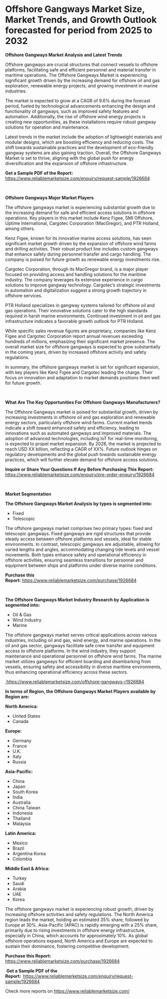 <p><h1>Offshore Gangways Market Size, Market Trends, and Growth Outlook forecasted for period from 2025 to 2032</h1></p><p><strong>Offshore Gangways Market Analysis and Latest Trends</strong></p>
<p><p>Offshore gangways are crucial structures that connect vessels to offshore platforms, facilitating safe and efficient personnel and material transfer in maritime operations. The Offshore Gangways Market is experiencing significant growth driven by the increasing demand for offshore oil and gas exploration, renewable energy projects, and growing investment in marine industries. </p><p>The market is expected to grow at a CAGR of 9.6% during the forecast period, fueled by technological advancements enhancing the design and functionality of gangways, such as improved safety features and automation. Additionally, the rise of offshore wind energy projects is creating new opportunities, as these installations require robust gangway solutions for operation and maintenance. </p><p>Latest trends in the market include the adoption of lightweight materials and modular designs, which are boosting efficiency and reducing costs. The shift towards sustainable practices and the development of eco-friendly gangway systems are also gaining traction. Overall, the Offshore Gangways Market is set to thrive, aligning with the global push for energy diversification and the expansion of offshore infrastructure.</p></p>
<p><strong>Get a Sample PDF of the Report:&nbsp;</strong> <a href="https://www.reliablemarketsize.com/enquiry/request-sample/1926684?utm_campaign=3456&utm_medium=2&utm_source=Github&utm_content=ia&utm_term=28032025&utm_id=offshore-gangways">https://www.reliablemarketsize.com/enquiry/request-sample/1926684</a></p>
<p>&nbsp;</p>
<p><strong>Offshore Gangways Major Market Players</strong></p>
<p><p>The offshore gangways market is experiencing substantial growth due to the increasing demand for safe and efficient access solutions in offshore operations. Key players in this market include Kenz Figee, SMI Offshore, Uptime International, Cargotec Corporation (MacGregor), and PTR Holland, among others.</p><p>Kenz Figee, known for its innovative marine access solutions, has seen significant market growth driven by the expansion of offshore wind farms and drilling activities. Their robust product line includes custom gangways that enhance safety during personnel transfer and cargo handling. The company is poised for future growth as renewable energy investments rise.</p><p>Cargotec Corporation, through its MacGregor brand, is a major player focused on providing access and handling solutions for the maritime industry. The company leverages its extensive experience in cargo solutions to improve gangway technology. Cargotec’s strategic investments in automation and digitalization suggest a strong growth trajectory in offshore services.</p><p>PTR Holland specializes in gangway systems tailored for offshore oil and gas operations. Their innovative solutions cater to the high standards required in harsh marine environments. Continued investment in oil and gas infrastructure indicates a favorable growth outlook for PTR Holland.</p><p>While specific sales revenue figures are proprietary, companies like Kenz Figee and Cargotec Corporation report annual revenues exceeding hundreds of millions, emphasizing their significant market presence. The overall market size for offshore gangways is expected to grow substantially in the coming years, driven by increased offshore activity and safety regulations.</p><p>In summary, the offshore gangways market is set for significant expansion, with key players like Kenz Figee and Cargotec leading the charge. Their focus on innovation and adaptation to market demands positions them well for future growth.</p></p>
<p>&nbsp;</p>
<p><strong>What Are The Key Opportunities For Offshore Gangways Manufacturers?</strong></p>
<p><p>The Offshore Gangways market is poised for substantial growth, driven by increasing investments in offshore oil and gas exploration and renewable energy sectors, particularly offshore wind farms. Current market trends indicate a shift toward enhanced safety and efficiency, leading to innovations such as automated gangways and improved materials. The adoption of advanced technologies, including IoT for real-time monitoring, is expected to propel market expansion. By 2028, the market is projected to reach USD XX billion, reflecting a CAGR of XX%. Future outlook hinges on regulatory developments and the global push towards sustainable energy practices, which will further elevate demand for offshore access solutions.</p></p>
<p><strong>Inquire or Share Your Questions If Any Before Purchasing This Report:</strong> <a href="https://www.reliablemarketsize.com/enquiry/pre-order-enquiry/1926684?utm_campaign=3456&utm_medium=2&utm_source=Github&utm_content=ia&utm_term=28032025&utm_id=offshore-gangways">https://www.reliablemarketsize.com/enquiry/pre-order-enquiry/1926684</a></p>
<p>&nbsp;</p>
<p><strong>Market Segmentation</strong></p>
<p><strong>The Offshore Gangways Market Analysis by types is segmented into:</strong></p>
<p><ul><li>Fixed</li><li>Telescopic</li></ul></p>
<p><p>The offshore gangways market comprises two primary types: fixed and telescopic gangways. Fixed gangways are rigid structures that provide steady access between offshore platforms and vessels, ideal for stable environments. In contrast, telescopic gangways are adjustable, allowing for varied lengths and angles, accommodating changing tide levels and vessel movements. Both types enhance safety and operational efficiency in offshore activities, ensuring seamless transitions for personnel and equipment between ships and platforms under diverse marine conditions.</p></p>
<p><strong>Purchase this Report:&nbsp;</strong><a href="https://www.reliablemarketsize.com/purchase/1926684?utm_campaign=3456&utm_medium=2&utm_source=Github&utm_content=ia&utm_term=28032025&utm_id=offshore-gangways">https://www.reliablemarketsize.com/purchase/1926684</a></p>
<p>&nbsp;</p>
<p><strong>The Offshore Gangways Market Industry Research by Application is segmented into:</strong></p>
<p><ul><li>Oil & Gas</li><li>Wind Industry</li><li>Marine</li></ul></p>
<p><p>The offshore gangways market serves critical applications across various industries, including oil and gas, wind energy, and marine operations. In the oil and gas sector, gangways facilitate safe crew transfer and equipment access to offshore platforms. In the wind industry, they support maintenance and operational personnel on offshore wind farms. The marine market utilizes gangways for efficient boarding and disembarking from vessels, ensuring safety and accessibility in diverse maritime environments, thus enhancing operational efficiency across these sectors.</p></p>
<p><a href="https://www.reliablemarketsize.com/offshore-gangways-r1926684?utm_campaign=3456&utm_medium=2&utm_source=Github&utm_content=ia&utm_term=28032025&utm_id=offshore-gangways">&nbsp;https://www.reliablemarketsize.com/offshore-gangways-r1926684</a></p>
<p><strong>In terms of Region, the Offshore Gangways Market Players available by Region are:</strong></p>
<p>
    <p> <strong> North America: </strong>
        <ul>
            <li>United States</li>
            <li>Canada</li>
        </ul>
        </p> 
    <p> <strong> Europe: </strong>
        <ul>
            <li>Germany</li>
            <li>France</li>
            <li>U.K.</li>
            <li>Italy</li>
            <li>Russia</li>
        </ul>
        </p> 
    <p> <strong> Asia-Pacific: </strong>
        <ul>
            <li>China</li>
            <li>Japan</li>
            <li>South Korea</li>
            <li>India</li>
            <li>Australia</li>
            <li>China Taiwan</li>
            <li>Indonesia</li>
            <li>Thailand</li>
            <li>Malaysia</li>
        </ul>
        </p> 
    <p> <strong> Latin America: </strong>
        <ul>
            <li>Mexico</li>
            <li>Brazil</li>
            <li>Argentina Korea</li>
            <li>Colombia</li>
        </ul>
        </p> 
    <p> <strong> Middle East & Africa: </strong>
        <ul>
            <li>Turkey</li>
            <li>Saudi</li>
            <li>Arabia</li>
            <li>UAE</li>
            <li>Korea</li>
        </ul>
    </p>
    </p>
<p><p>The offshore gangways market is experiencing robust growth, driven by increasing offshore activities and safety regulations. The North America region leads the market, holding an estimated 35% share, followed by Europe at 30%. Asia-Pacific (APAC) is rapidly emerging with a 25% share, primarily due to rising investments in offshore energy infrastructure, especially in China, which accounts for approximately 10%. As global offshore operations expand, North America and Europe are expected to sustain their dominance, fostering competitive development.</p></p>
<p><strong>Purchase this Report: </strong><a href="https://www.reliablemarketsize.com/purchase/1926684?utm_campaign=3456&utm_medium=2&utm_source=Github&utm_content=ia&utm_term=28032025&utm_id=offshore-gangways">https://www.reliablemarketsize.com/purchase/1926684</a></p>
<p>&nbsp;<strong>Get a Sample PDF of the Report:&nbsp;&nbsp;</strong><a href="https://www.reliablemarketsize.com/enquiry/request-sample/1926684?utm_campaign=3456&utm_medium=2&utm_source=Github&utm_content=ia&utm_term=28032025&utm_id=offshore-gangways">https://www.reliablemarketsize.com/enquiry/request-sample/1926684</a></p>
<p><strong></strong></p>
<p>Check more reports on <a href="https://www.reliablemarketsize.com/?utm_campaign=3456&utm_medium=2&utm_source=Github&utm_content=ia&utm_term=28032025&utm_id=offshore-gangways">https://www.reliablemarketsize.com/</a></p>
